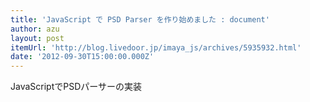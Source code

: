 ```yaml
---
title: 'JavaScript で PSD Parser を作り始めました : document'
author: azu
layout: post
itemUrl: 'http://blog.livedoor.jp/imaya_js/archives/5935932.html'
date: '2012-09-30T15:00:00.000Z'
---
```

JavaScriptでPSDパーサーの実装
